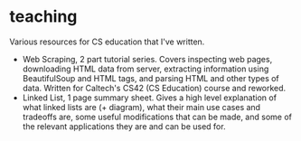 # teaching
Various resources for CS education that I've written.

* Web Scraping, 2 part tutorial series. Covers inspecting web pages, downloading HTML data from server, extracting information using BeautifulSoup and HTML tags, and parsing HTML and other types of data. Written for Caltech's CS42 (CS Education) course and reworked.
* Linked List, 1 page summary sheet. Gives a high level explanation of what linked lists are (+ diagram), what their main use cases and tradeoffs are, some useful modifications that can be made, and some of the relevant applications they are and can be used for.
